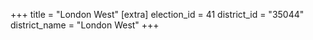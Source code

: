 +++
title = "London West"
[extra]
election_id = 41
district_id = "35044"
district_name = "London West"
+++
